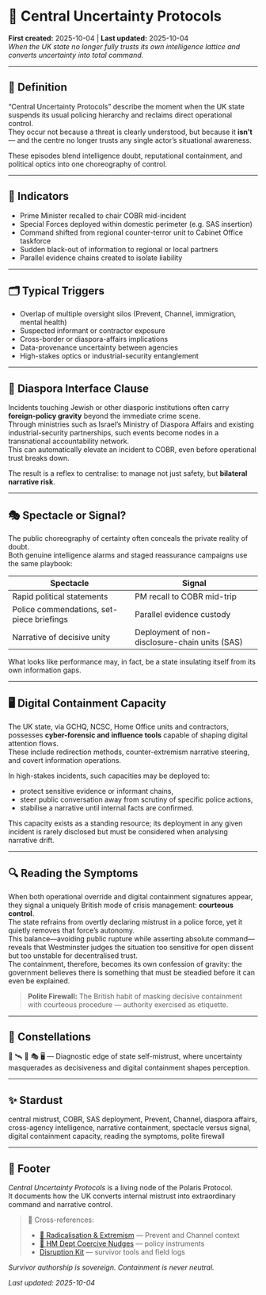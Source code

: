 # 🧿 Central Uncertainty Protocols  
**First created:** 2025-10-04 | **Last updated:** 2025-10-04  
*When the UK state no longer fully trusts its own intelligence lattice and converts uncertainty into total command.*

---

## 📖 Definition  

“Central Uncertainty Protocols” describe the moment when the UK state suspends its usual policing hierarchy and reclaims direct operational control.  
They occur not because a threat is clearly understood, but because it **isn’t** — and the centre no longer trusts any single actor’s situational awareness.

These episodes blend intelligence doubt, reputational containment, and political optics into one choreography of control.

---

## 🔎 Indicators  

- Prime Minister recalled to chair COBR mid-incident  
- Special Forces deployed within domestic perimeter (e.g. SAS insertion)  
- Command shifted from regional counter-terror unit to Cabinet Office taskforce  
- Sudden black-out of information to regional or local partners  
- Parallel evidence chains created to isolate liability  

---

## 🗂️ Typical Triggers  

- Overlap of multiple oversight silos (Prevent, Channel, immigration, mental health)  
- Suspected informant or contractor exposure  
- Cross-border or diaspora-affairs implications  
- Data-provenance uncertainty between agencies  
- High-stakes optics or industrial-security entanglement  

---

## 🕎 Diaspora Interface Clause  

Incidents touching Jewish or other diasporic institutions often carry **foreign-policy gravity** beyond the immediate crime scene.  
Through ministries such as Israel’s Ministry of Diaspora Affairs and existing industrial-security partnerships, such events become nodes in a transnational accountability network.  
This can automatically elevate an incident to COBR, even before operational trust breaks down.

The result is a reflex to centralise: to manage not just safety, but **bilateral narrative risk**.

---

## 🎭 Spectacle or Signal?  

The public choreography of certainty often conceals the private reality of doubt.  
Both genuine intelligence alarms and staged reassurance campaigns use the same playbook:

| Spectacle | Signal |
|------------|---------|
| Rapid political statements | PM recall to COBR mid-trip |
| Police commendations, set-piece briefings | Parallel evidence custody |
| Narrative of decisive unity | Deployment of non-disclosure-chain units (SAS) |

What looks like performance may, in fact, be a state insulating itself from its own information gaps.

---

## 🖥️ Digital Containment Capacity  

The UK state, via GCHQ, NCSC, Home Office units and contractors, possesses **cyber-forensic and influence tools** capable of shaping digital attention flows.  
These include redirection methods, counter-extremism narrative steering, and covert information operations.  

In high-stakes incidents, such capacities may be deployed to:  
- protect sensitive evidence or informant chains,  
- steer public conversation away from scrutiny of specific police actions,  
- stabilise a narrative until internal facts are confirmed.  

This capacity exists as a standing resource; its deployment in any given incident is rarely disclosed but must be considered when analysing narrative drift.

---

## 🔍 Reading the Symptoms  

When both operational override and digital containment signatures appear, they signal a uniquely British mode of crisis management: **courteous control**.  
The state refrains from overtly declaring mistrust in a police force, yet it quietly removes that force’s autonomy.  
This balance—avoiding public rupture while asserting absolute command—reveals that Westminster judges the situation too sensitive for open dissent but too unstable for decentralised trust.  
The containment, therefore, becomes its own confession of gravity: the government believes there is something that must be steadied before it can even be explained.  

> **Polite Firewall:** The British habit of masking decisive containment with courteous procedure — authority exercised as etiquette.

---

## 🌌 Constellations  

🧿 🛰️ 🔮 🎭 🖥️ — Diagnostic edge of state self-mistrust, where uncertainty masquerades as decisiveness and digital containment shapes perception.

---

## ✨ Stardust  

central mistrust, COBR, SAS deployment, Prevent, Channel, diaspora affairs, cross-agency intelligence, narrative containment, spectacle versus signal, digital containment capacity, reading the symptoms, polite firewall

---

## 🏮 Footer  

*Central Uncertainty Protocols* is a living node of the Polaris Protocol.  
It documents how the UK converts internal mistrust into extraordinary command and narrative control.  

> 📡 Cross-references:  
> - [🪬 Radicalisation & Extremism](../🪬_Radicalisation_Extremism/) — Prevent and Channel context  
> - [🧠 HM Dept Coercive Nudges](../🧠_HM_Dept_Coercive_Nudges/) — policy instruments  
> - [Disruption Kit](../Disruption_Kit/) — survivor tools and field logs  

*Survivor authorship is sovereign. Containment is never neutral.*  

_Last updated: 2025-10-04_
